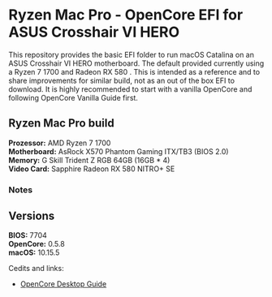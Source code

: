 # Ryzen Mac Pro - OpenCore EFI for ASUS Crosshair VI HERO 

This repository provides the basic EFI folder to run macOS Catalina on an ASUS Crosshair VI HERO motherboard. The default provided currently using a Ryzen 7 1700 and Radeon RX 580 . 
This is intended as a reference and to share improvements for similar build, not as an out of the box EFI to download. It is highly recommended to start with a vanilla OpenCore and following OpenCore Vanilla Guide first.

## Ryzen Mac Pro build

**Prozessor:** AMD Ryzen 7 1700  
**Motherboard:** AsRock X570 Phantom Gaming ITX/TB3 (BIOS 2.0)  
**Memory:** G Skill Trident Z RGB 64GB (16GB * 4)  
**Video Card:** Sapphire Radeon RX 580 NITRO+ SE  

### Notes


## Versions
**BIOS:** 7704  
**OpenCore:** 0.5.8  
**macOS:** 10.15.5   


Cedits and links:
* [OpenCore Desktop Guide](https://github.com/dortania/OpenCore-Desktop-Guide)
